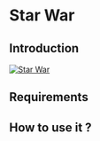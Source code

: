 # Star War
## Introduction 
  [![Star War](https://i.imgur.com/6GrmkrH.png)](https://youtu.be/bRKvdPA267w)
## Requirements
## How to use it ?

